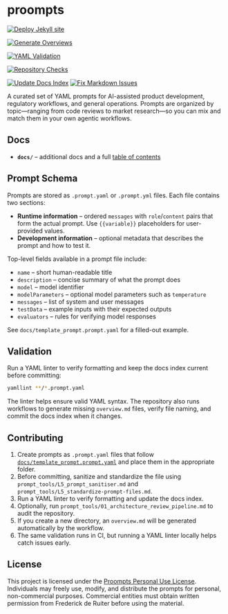 # proompts

[![Deploy Jekyll site](https://github.com/fderuiter/proompts/actions/workflows/deploy-pages.yml/badge.svg)](https://github.com/fderuiter/proompts/actions/workflows/deploy-pages.yml)

[![Generate Overviews](https://github.com/fderuiter/proompts/actions/workflows/generate-overviews.yml/badge.svg)](https://github.com/fderuiter/proompts/actions/workflows/generate-overviews.yml)

[![YAML Validation](https://github.com/fderuiter/proompts/actions/workflows/json-validation.yml/badge.svg)](https://github.com/fderuiter/proompts/actions/workflows/json-validation.yml)

[![Repository Checks](https://github.com/fderuiter/proompts/actions/workflows/repo-checks.yml/badge.svg)](https://github.com/fderuiter/proompts/actions/workflows/repo-checks.yml)

[![Update Docs Index](https://github.com/fderuiter/proompts/actions/workflows/update-docs.yml/badge.svg)](https://github.com/fderuiter/proompts/actions/workflows/update-docs.yml)
[![Fix Markdown Issues](https://github.com/fderuiter/proompts/actions/workflows/fix-markdown-issues.yml/badge.svg)](https://github.com/fderuiter/proompts/actions/workflows/fix-markdown-issues.yml)

A curated set of YAML prompts for AI-assisted product development, regulatory workflows, and general operations. Prompts are organized by topic—ranging from code reviews to market research—so you can mix and match them in your own agentic workflows.

## Docs

- **`docs/`** – additional docs and a full [table of contents](docs/index.md)

## Prompt Schema

Prompts are stored as `.prompt.yaml` or `.prompt.yml` files. Each file contains
two sections:

- **Runtime information** – ordered `messages` with `role`/`content` pairs that
  form the actual prompt. Use `{{variable}}` placeholders for user-provided
  values.
- **Development information** – optional metadata that describes the prompt and
  how to test it.

Top-level fields available in a prompt file include:

- `name` – short human-readable title
- `description` – concise summary of what the prompt does
- `model` – model identifier
- `modelParameters` – optional model parameters such as `temperature`
- `messages` – list of system and user messages
- `testData` – example inputs with their expected outputs
- `evaluators` – rules for verifying model responses

See `docs/template_prompt.prompt.yaml` for a filled-out example.

## Validation

Run a YAML linter to verify formatting and keep the docs index current before committing:

```bash
yamllint **/*.prompt.yaml
```

The linter helps ensure valid YAML syntax. The repository also runs workflows
to generate missing `overview.md` files, verify file naming, and commit the docs
index when it changes.

## Contributing

1. Create prompts as `.prompt.yaml` files that follow [`docs/template_prompt.prompt.yaml`](docs/template_prompt.prompt.yaml) and place them in the appropriate folder.
1. Before committing, sanitize and standardize the file using `prompt_tools/L5_prompt_sanitiser.md` and `prompt_tools/L5_standardize-prompt-files.md`.
1. Run a YAML linter to verify formatting and update the docs index.
1. Optionally, run `prompt_tools/01_architecture_review_pipeline.md` to audit the repository.
1. If you create a new directory, an `overview.md` will be generated automatically by the workflow.
1. The same validation runs in CI, but running a YAML linter locally helps catch issues early.

## License

This project is licensed under the [Proompts Personal Use License](LICENSE.md).
Individuals may freely use, modify, and distribute the prompts for personal,
non-commercial purposes. Commercial entities must obtain written permission
from Frederick de Ruiter before using the material.
